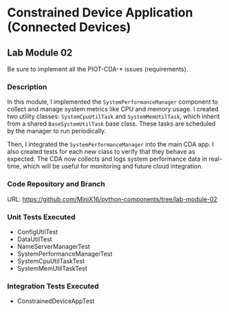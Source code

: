 # Constrained Device Application (Connected Devices)

## Lab Module 02

Be sure to implement all the PIOT-CDA-* issues (requirements).

### Description

In this module, I implemented the `SystemPerformanceManager` component to collect and manage system metrics like CPU and memory usage. I created two utility classes: `SystemCpuUtilTask` and `SystemMemUtilTask`, which inherit from a shared `BaseSystemUtilTask` base class. These tasks are scheduled by the manager to run periodically.

Then, I integrated the `SystemPerformanceManager` into the main CDA app. I also created tests for each new class to verify that they behave as expected. The CDA now collects and logs system performance data in real-time, which will be useful for monitoring and future cloud integration.

### Code Repository and Branch

URL: https://github.com/MiniX16/python-components/tree/lab-module-02

### Unit Tests Executed

- ConfigUtilTest  
- DataUtilTest  
- NameServerManagerTest  
- SystemPerformanceManagerTest  
- SystemCpuUtilTaskTest  
- SystemMemUtilTaskTest  

### Integration Tests Executed

- ConstrainedDeviceAppTest

